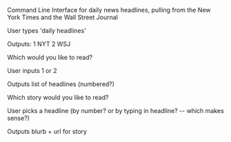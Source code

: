 Command Line Interface for daily news headlines, pulling from the New York Times and the Wall Street Journal

User types 'daily headlines'

Outputs: 
  1 NYT
  2 WSJ

  Which would you like to read? 

User inputs 1 or 2

Outputs list of headlines (numbered?)

  Which story would you like to read? 

User picks a headline (by number? or by typing in headline? -- which makes sense?)

Outputs blurb + url for story